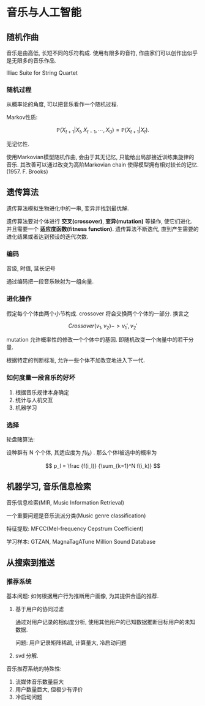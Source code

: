 # 音乐与人工智能

## 随机作曲

音乐是由高低, 长短不同的乐符构成. 使用有限多的音符, 作曲家们可以创作出似乎是无限多的音乐作品.

Illiac Suite for String Quartet

### 随机过程

从概率论的角度, 可以把音乐看作一个随机过程. 

Markov性质:

$$
\mathbb{P}(X_{t+1}|X_t,X_{t-1},\cdots,X_0) = \mathbb{P}(X_{t+1}|X_t).
$$

无记忆性.

使用Markovian模型随机作曲, 会由于其无记忆, 只能给出局部接近训练集旋律的音乐. 其改善可以通过改变为高阶Markovian chain 使得模型拥有相对较长的记忆. (1957. F. Brooks)

## 遗传算法

遗传算法模拟生物进化中的一串, 变异并找到最优解. 

遗传算法要对个体进行 **交叉(crossover)**, **变异(mutation)** 等操作, 使它们进化. 并且需要一个 **适应度函数(fitness function)**. 遗传算法不断迭代, 直到产生需要的进化结果或者达到预设的迭代次数.

### 编码

音级, 时值, 延长记号

通过编码把一段音乐映射为一组向量. 

### 进化操作

假定每个个体由两个小节构成. crossover 将会交换两个个体的一部分. 换言之

$$
Crossover(v_1, v_2) -> v_1', v_2'
$$

mutation 允许概率性的修改一个个体中的基因. 即随机改变一个向量中的若干分量. 

根据特定的判断标准, 允许一些个体不加改变地进入下一代. 

### 如何度量一段音乐的好坏

1.  根据音乐规律本身确定
2.  统计与人机交互
3.  机器学习

### 选择

轮盘赌算法: 

设种群有 N 个个体, 其适应度为 $f(i_k)$ . 那么个体l被选中的概率为

$$
p_l = \frac {f(i_l)} {\sum_{k=1}^N f(i_k)}
$$

## 机器学习, 音乐信息检索

音乐信息检索(MIR, Music Information Retrieval) 

一个重要问题是音乐流派分类(Music genre classification)

特征提取: MFCC(Mel-frequency Cepstrum Coefficient)

学习样本: GTZAN, MagnaTagATune Million Sound Database

## 从搜索到推送

### 推荐系统

基本问题: 如何根据用户行为推断用户画像, 为其提供合适的推荐.

1.  基于用户的协同过滤

    通过对用户记录的相似度分析, 使用其他用户的已知数据推断目标用户的未知数据.
    
    问题: 用户记录矩阵稀疏, 计算量大, 冷启动问题
2.  svd 分解.

音乐推荐系统的特殊性:

1.  流媒体音乐数量巨大
2.  用户数量巨大, 但极少有评价
3.  冷启动问题